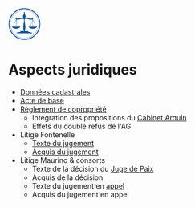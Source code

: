 <link rel="stylesheet" href="normal3.css" type="text/css" />

![](icon_justice.png)

# Aspects juridiques

* [Données cadastrales](cadastre.md) 
* [Acte de base](acte_base.md) 
* [Règlement de copropriété](reglement_copropriete.md)
    * Intégration des propositions du [Cabinet Arquin](Statuts_Conformes_2017.pdf)
    * Effets du double refus de l'AG
* Litige Fontenelle
    * [Texte du jugement](TPI_Fontenelle_20160509.pdf)
    * [Acquis du jugement](acquis_Fontenelle.md)
* Litige Maurino & consorts
    * Texte de la décision du [Juge de Paix](JP_Bxl_20160527.pdf)
    * Acquis de la décision
    * Texte du jugement en [appel](20180123_Appel.pdf)
    * Acquis du jugement en appel

